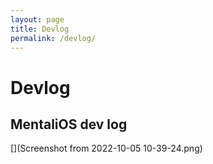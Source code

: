 ```yaml
---
layout: page
title: Devlog
permalink: /devlog/
---
```

# Devlog
## MentaliOS dev log

[](Screenshot from 2022-10-05 10-39-24.png)
